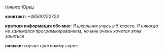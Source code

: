 
_Никита Юрец_

**конктакт:**
_+48500752723_

**краткая информация обо мне:**
_Я школьник учусь в 5 классе. Я никогда не занимался программированием, но мне очень хочется этим заняться_

**навыки:** 
_изучал программу скреч_
